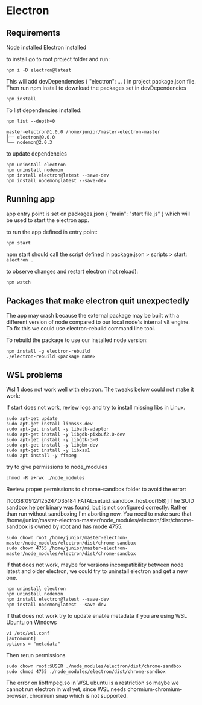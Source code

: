 # Electron

## Requirements

Node installed
Electron installed

to install go to root project folder and run:
```
npm i -D electron@latest
```
This will add devDependencies { "electron": ... } in project package.json file.
Then run npm install to download the packages set in devDependencies
```
npm install
```
To list dependencies installed:
```
npm list --depth=0

master-electron@1.0.0 /home/junior/master-electron-master
├── electron@9.0.0
└── nodemon@2.0.3
```
to update dependencies
```
npm uninstall electron
npm uninstall nodemon
npm install electron@latest --save-dev
npm install nodemon@latest --save-dev
```

## Running app

app entry point is set on packages.json { "main": "start file.js" } which will be used to start the electron app.

to run the app defined in entry point:
```
npm start
```
npm start should call the script defined in package.json > scripts > start: `electron .`

to observe changes and restart electron (hot reload):
```
npm watch
```

## Packages that make electron quit unexpectedly

The app may crash because the external package may be built with a different version of node compared to our local node's internal v8 engine. To fix this we could use electron-rebuild command line tool.

To rebuild the package to use our installed node version:
```
npm install -g electron-rebuild
./electron-rebuild <package name>
```

## WSL problems
Wsl 1 does not work well with electron. The tweaks below could not make it work: 

If start does not work, review logs and try to install missing libs in Linux.
```
sudo apt-get update
sudo apt-get install libnss3-dev
sudo apt-get install -y libatk-adaptor
sudo apt-get install -y libgdk-pixbuf2.0-dev
sudo apt-get install -y libgtk-3-0
sudo apt-get install -y libgbm-dev
sudo apt-get install -y libxss1
sudo apt install -y ffmpeg
```

try to give permissions to node_modules
```
chmod -R a+rwx ./node_modules
```

Review proper permissions to chrome-sandbox folder to avoid the error:

[10038:0912/125247.035184:FATAL:setuid_sandbox_host.cc(158)] The SUID sandbox helper binary was found, but is not configured correctly. Rather than run without sandboxing I'm aborting now. You need to make sure that /home/junior/master-electron-master/node_modules/electron/dist/chrome-sandbox is owned by root and has mode 4755.

```
sudo chown root /home/junior/master-electron-master/node_modules/electron/dist/chrome-sandbox
sudo chown 4755 /home/junior/master-electron-master/node_modules/electron/dist/chrome-sandbox
```
If that does not work, maybe for versions incompatibility between node latest and older electron, we could try to uninstall electron and get a new one.
```
npm uninstall electron
npm uninstall nodemon
npm install electron@latest --save-dev
npm install nodemon@latest --save-dev
```

If that does not work try to update enable metadata if you are using WSL Ubuntu on Windows
```
vi /etc/wsl.conf
[automount]
options = "metadata"
```
Then rerun permissions
```
sudo chown root:$USER ./node_modules/electron/dist/chrome-sandbox
sudo chmod 4755 ./node_modules/electron/dist/chrome-sandbox
```
The error on libffmpeg.so in WSL ubuntu is a restriction so maybe we cannot run electron in wsl yet, since WSL needs chormium-chromium-browser, chromium snap which is not supported.

